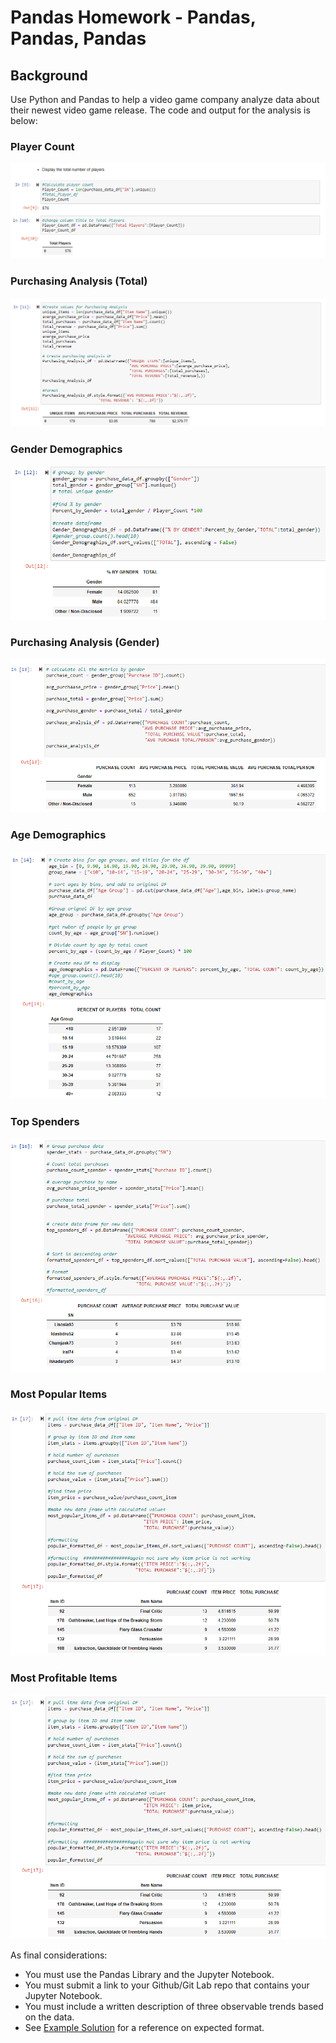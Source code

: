 # Pandas Homework - Pandas, Pandas, Pandas

## Background

Use Python and Pandas to help a video game company analyze data about their newest video game release. The code and output for the analysis is below:



### Player Count

![PlayerCount](Images/playerCount.PNG)

### Purchasing Analysis (Total)

![PurAnalysis](Images/purAnalysis.PNG)

### Gender Demographics

![GenDem](Images/genderDem.PNG)

### Purchasing Analysis (Gender)

![purAnalysis](Images/purAnalysisGender.PNG)

### Age Demographics

![AgeDemo](Images/AgeDemo.PNG)

### Top Spenders

![Spender](Images/topSpenders.PNG)

### Most Popular Items

![popular](Images/mostPopItems.PNG)

### Most Profitable Items

![profit](Images/mostPopItems.PNG)

As final considerations:

* You must use the Pandas Library and the Jupyter Notebook.
* You must submit a link to your Github/Git Lab repo that contains your Jupyter Notebook.
* You must include a written description of three observable trends based on the data.
* See [Example Solution](HeroesOfPymoli/HeroesOfPymoli_starter.ipynb) for a reference on expected format.
